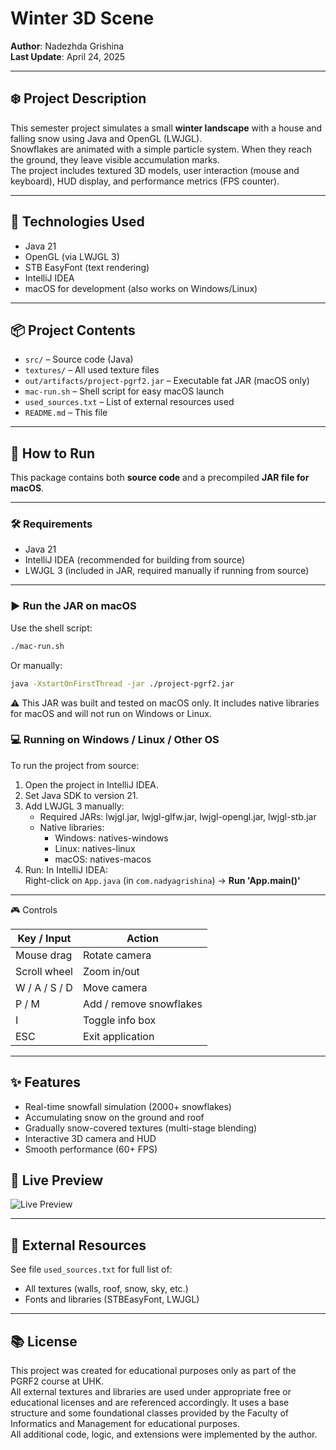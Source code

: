 # Winter 3D Scene

**Author**: Nadezhda Grishina   
**Last Update**: April 24, 2025

---

## ❄️ Project Description

This semester project simulates a small **winter landscape** with a house and falling snow using Java and OpenGL (LWJGL).  
Snowflakes are animated with a simple particle system. When they reach the ground, they leave visible accumulation marks.  
The project includes textured 3D models, user interaction (mouse and keyboard), HUD display, and performance metrics (FPS counter).

---

## 🧩 Technologies Used

- Java 21
- OpenGL (via LWJGL 3)
- STB EasyFont (text rendering)
- IntelliJ IDEA
- macOS for development (also works on Windows/Linux)

---

## 📦 Project Contents

- `src/` – Source code (Java)
- `textures/` – All used texture files
- `out/artifacts/project-pgrf2.jar` – Executable fat JAR (macOS only)
- `mac-run.sh` – Shell script for easy macOS launch
- `used_sources.txt` – List of external resources used
- `README.md` – This file

---

## 🚀 How to Run

This package contains both **source code** and a precompiled **JAR file for macOS**.

---

### 🛠 Requirements

- Java 21
- IntelliJ IDEA (recommended for building from source)
- LWJGL 3 (included in JAR, required manually if running from source)

---

### ▶️ Run the JAR on macOS

Use the shell script:

```bash
./mac-run.sh
```
Or manually:
```bash
java -XstartOnFirstThread -jar ./project-pgrf2.jar
```
⚠️ This JAR was built and tested on macOS only. It includes native libraries for macOS and will not run on Windows or Linux.

### 💻 Running on Windows / Linux / Other OS

To run the project from source:

1. Open the project in IntelliJ IDEA.
2. Set Java SDK to version 21.
3. Add LWJGL 3 manually:
    - Required JARs: lwjgl.jar, lwjgl-glfw.jar, lwjgl-opengl.jar, lwjgl-stb.jar
    - Native libraries:
        - Windows: natives-windows
        - Linux: natives-linux
        - macOS: natives-macos
4. Run:
   In IntelliJ IDEA:  
   Right-click on `App.java` (in `com.nadyagrishina`) → **Run 'App.main()'**

---

🎮 Controls

| Key / Input    | Action                  |
|----------------|-------------------------|
| Mouse drag     | Rotate camera           |
| Scroll wheel   | Zoom in/out             |
| W / A / S / D  | Move camera             |
| P / M          | Add / remove snowflakes |
| I              | Toggle info box         |
| ESC            | Exit application        |

---

## ✨ Features
- Real-time snowfall simulation (2000+ snowflakes)
- Accumulating snow on the ground and roof
- Gradually snow-covered textures (multi-stage blending)
- Interactive 3D camera and HUD
- Smooth performance (60+ FPS)

## 📸 Live Preview

![Live Preview](screenshots/preview.gif)

---

## 📄 External Resources

See file `used_sources.txt` for full list of:

- All textures (walls, roof, snow, sky, etc.)
- Fonts and libraries (STBEasyFont, LWJGL)

---

## 📚 License

This project was created for educational purposes only as part of the PGRF2 course at UHK.  
All external textures and libraries are used under appropriate free or educational licenses and are referenced accordingly.
It uses a base structure and some foundational classes provided by the Faculty of Informatics and Management for educational purposes.  
All additional code, logic, and extensions were implemented by the author.

